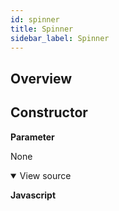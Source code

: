 ```yaml
---
id: spinner
title: Spinner
sidebar_label: Spinner
---
```


## Overview

## Constructor

**Parameter**

None

<details class="tab-container" open> <Summary>View source</Summary>

**Javascript**
```

```
</details>